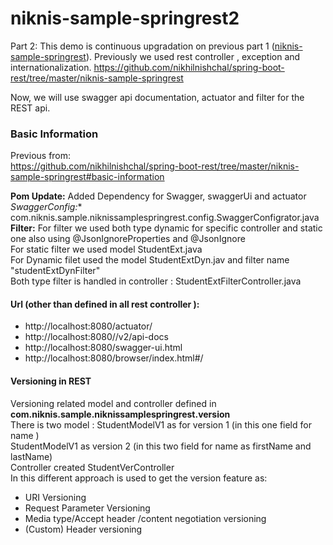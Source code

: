 # niknis-sample-springrest2
Part 2: This demo is continuous upgradation on previous part 1 ([niknis-sample-springrest](https://github.com/nikhilnishchal/spring-boot-rest/tree/master/niknis-sample-springrest)).
Previously we used rest controller , exception and internationalization.
https://github.com/nikhilnishchal/spring-boot-rest/tree/master/niknis-sample-springrest

Now, we will use swagger api documentation, actuator and filter for the REST api.


### Basic Information
Previous from: <br/>
https://github.com/nikhilnishchal/spring-boot-rest/tree/master/niknis-sample-springrest#basic-information<br/>


**Pom Update:** Added Dependency for Swagger, swaggerUi and actuator<br/>
*SwaggerConfig:** com.niknis.sample.niknissamplespringrest.config.SwaggerConfigrator.java<br/>
**Filter:** For filter we used both type dynamic for specific controller and static one also using @JsonIgnoreProperties and @JsonIgnore<br/>
For static filter we used model StudentExt.java<br/>
For Dynamic filet used the model StudentExtDyn.jav and filter name "studentExtDynFilter"<br/>
Both type filter is handled in controller : StudentExtFilterController.java

#### Url (other than defined in all rest controller ):
* http://localhost:8080/actuator/
* http://localhost:8080//v2/api-docs
* http://localhost:8080/swagger-ui.html
* http://localhost:8080/browser/index.html#/

#### Versioning in REST
Versioning related model and controller defined in **com.niknis.sample.niknissamplespringrest.version**
<br/>
There is two model : StudentModelV1 as for version 1 (in this one field for name )<br/>
StudentModelV1 as version 2 (in this two field for name as firstName and lastName)<br/>
Controller created StudentVerController<br/>
In this different approach is used to get the version feature as:<br/>
* URI Versioning
* Request Parameter Versioning
* Media type/Accept header /content negotiation versioning
* (Custom) Header versioning

